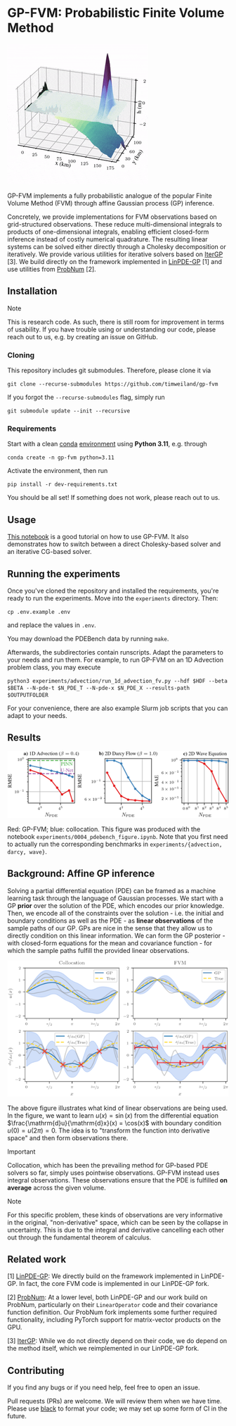 # GP-FVM: Probabilistic Finite Volume Method

![Tsunami simulation using GP-FVM](./results/sendai.gif)

GP-FVM implements a fully probabilistic analogue of the popular Finite Volume Method (FVM) through affine Gaussian process (GP) inference.

Concretely, we provide implementations for FVM observations based on grid-structured observations.
These reduce multi-dimensional integrals to products of one-dimensional integrals, enabling efficient closed-form inference instead of costly numerical quadrature.
The resulting linear systems can be solved either directly through a Cholesky decomposition or iteratively.
We provide various utilities for iterative solvers based on [IterGP](https://github.com/JonathanWenger/itergp) [3].
We build directly on the framework implemented in [LinPDE-GP](https://github.com/marvinpfoertner/linpde-gp) [1] and use utilities from [ProbNum](https://github.com/probabilistic-numerics/probnum) [2].

## Installation

> [!NOTE]  
> This is research code. As such, there is still room for improvement in terms of usability.
> If you have trouble using or understanding our code, please reach out to us, e.g. by creating an issue on GitHub.

### Cloning

This repository includes git submodules. Therefore, please clone it via

```setup
git clone --recurse-submodules https://github.com/timweiland/gp-fvm
```

If you forgot the `--recurse-submodules` flag, simply run

```setup
git submodule update --init --recursive
```

### Requirements

Start with a clean [conda](https://conda.io/projects/conda/en/latest/user-guide/install/index.html) [environment](https://conda.io/projects/conda/en/latest/user-guide/tasks/manage-environments.html) using **Python 3.11**, e.g. through

```setup
conda create -n gp-fvm python=3.11
```

Activate the environment, then run

```setup
pip install -r dev-requirements.txt
```

You should be all set! If something does not work, please reach out to us.

## Usage
[This notebook](experiments/wave/0001_tutorial_wave.ipynb) is a good tutorial on how to use GP-FVM.
It also demonstrates how to switch between a direct Cholesky-based solver and an iterative CG-based solver.

## Running the experiments

Once you've cloned the repository and installed the requirements, you're ready to run the experiments. Move into the `experiments` directory. Then:

```setup
cp .env.example .env
```

and replace the values in `.env`.

You may download the PDEBench data by running `make`.

Afterwards, the subdirectories contain runscripts.
Adapt the parameters to your needs and run them.
For example, to run GP-FVM on an 1D Advection problem class, you may execute

```setup
python3 experiments/advection/run_1d_advection_fv.py --hdf $HDF --beta $BETA --N-pde-t $N_PDE_T --N-pde-x $N_PDE_X --results-path $OUTPUTFOLDER
```

For your convenience, there are also example Slurm job scripts that you can adapt to your needs.

## Results

![Benchmark of collocation vs. GP-FVM vs. deep learning](./results/benchmark_figure.png)

Red: GP-FVM; blue: collocation.
This figure was produced with the notebook `experiments/0004_pdebench_figure.ipynb`.
Note that you first need to actually run the corresponding benchmarks in `experiments/{advection, darcy, wave}`.

## Background: Affine GP inference

Solving a partial differential equation (PDE) can be framed as a machine learning task through the language of Gaussian processes.
We start with a GP **prior** over the solution of the PDE, which encodes our prior knowledge.
Then, we encode all of the constraints over the solution - i.e. the initial and boundary conditions as well as the PDE - as **linear observations** of the sample paths of our GP.
GPs are nice in the sense that they allow us to directly condition on this linear information.
We can form the GP posterior - with closed-form equations for the mean and covariance function - for which the sample paths fulfill the provided linear observations.

![Collocation vs. FVM](./results/collocation_vs_fvm.png)

The above figure illustrates what kind of linear observations are being used.
In the figure, we want to learn $u(x) = \sin(x)$ from the differential equation $\frac{\mathrm{d}u}{\mathrm{d}x}(x) = \cos(x)$ with boundary condition $u(0) = u(2 \pi) = 0$.
The idea is to "transform the function into derivative space" and then form observations there.

> [!IMPORTANT]  
> Collocation, which has been the prevailing method for GP-based PDE solvers so far, simply uses pointwise observations.
> GP-FVM instead uses integral observations.
> These observations ensure that the PDE is fulfilled **on average** across the given volume.

> [!NOTE]
> For this specific problem, these kinds of observations are very informative in the original, "non-derivative" space, which can be seen by the collapse in uncertainty.
> This is due to the integral and derivative cancelling each other out through the fundamental theorem of calculus.


## Related work

[1] [LinPDE-GP](https://github.com/marvinpfoertner/linpde-gp): We directly build on the framework implemented in LinPDE-GP. In fact, the core FVM code is implemented in our LinPDE-GP fork.

[2] [ProbNum](https://github.com/probabilistic-numerics/probnum): At a lower level, both LinPDE-GP and our work build on ProbNum, particularly on their `LinearOperator` code and their covariance function definition. Our ProbNum fork implements some further required functionality, including PyTorch support for matrix-vector products on the GPU. 

[3] [IterGP](https://github.com/JonathanWenger/itergp): While we do not directly depend on their code, we do depend on the method itself, which we reimplemented in our LinPDE-GP fork.

## Contributing

If you find any bugs or if you need help, feel free to open an issue.

Pull requests (PRs) are welcome.
We will review them when we have time.
Please use [black](https://github.com/psf/black) to format your code; we may set up some form of CI in the future.
